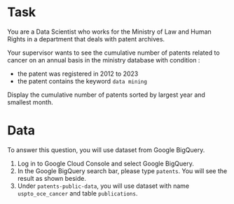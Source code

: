 # Task

You are a Data Scientist who works for the Ministry of Law and Human Rights in a department that deals 
with patent archives. 

Your supervisor wants to see the cumulative number of patents related to cancer on 
an annual basis in the ministry database with condition :

- the patent was registered in 2012 to 2023
- the patent contains the keyword `data mining`

Display the cumulative number of patents sorted by largest year and smallest month.

# Data

To answer this question, you will use dataset from Google BigQuery.
1. Log in to Google Cloud Console and select Google BigQuery.
2. In the Google BigQuery search bar, please type `patents`. You will see the result as shown beside.
3. Under `patents-public-data`, you will use dataset with name `uspto_oce_cancer` and table `publications`.
